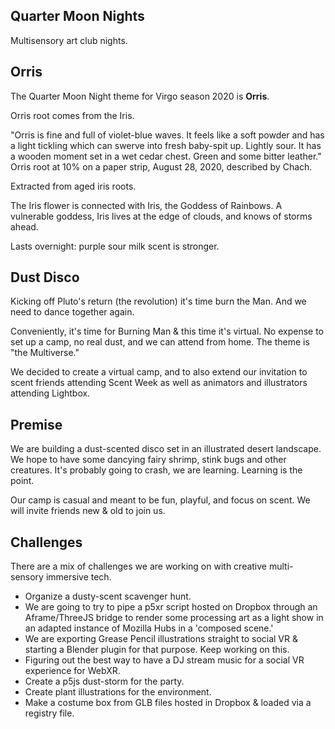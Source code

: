 ## Quarter Moon Nights
Multisensory art club nights.

## Orris
The Quarter Moon Night theme for Virgo season 2020 is **Orris**.

Orris root comes from the Iris.

"Orris is fine and full of violet-blue waves. It feels like a soft powder and has a light tickling which can swerve into fresh baby-spit up. Lightly sour. It has a wooden moment set in a wet cedar chest.
Green and some bitter leather."
Orris root at 10% on a paper strip, August 28, 2020, described by Chach.

Extracted from aged iris roots.

The Iris flower is connected with Iris, the Goddess of Rainbows.
A vulnerable goddess, Iris lives at the edge of clouds, and knows of storms ahead.

Lasts overnight: purple sour milk scent is stronger.

## Dust Disco
Kicking off Pluto's return (the revolution) it's time burn the Man.
And we need to dance together again.

Conveniently, it's time for Burning Man & this time it's virtual.
No expense to set up a camp, no real dust, and we can attend from home. The theme is "the Multiverse."

We decided to create a virtual camp, and to also extend our invitation to scent friends attending Scent Week as well as animators and illustrators attending Lightbox.

## Premise
We are building a dust-scented disco set in an illustrated desert landscape. We hope to have some dancying fairy shrimp, stink bugs and other creatures. It's probably going to crash, we are learning. Learning is the point.

Our camp is casual and meant to be fun, playful, and focus on scent.
We will invite friends new & old to join us.

## Challenges
There are a mix of challenges we are working on with creative multi-sensory immersive tech.

* Organize a dusty-scent scavenger hunt.
* We are going to try to pipe a p5xr script hosted on Dropbox through an Aframe/ThreeJS bridge to render some processing art as a light show in an adapted instance of Mozilla Hubs in a 'composed scene.'
* We are exporting Grease Pencil illustrations straight to social VR & starting a Blender plugin for that purpose. Keep working on this.
* Figuring out the best way to have a DJ stream music for a social VR experience for WebXR.
* Create a p5js dust-storm for the party.
* Create plant illustrations for the environment.
* Make a costume box from GLB files hosted in Dropbox & loaded via a registry file.
